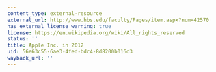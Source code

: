 ```yaml
---
content_type: external-resource
external_url: http://www.hbs.edu/faculty/Pages/item.aspx?num=42570
has_external_license_warning: true
license: https://en.wikipedia.org/wiki/All_rights_reserved
status: ''
title: Apple Inc. in 2012
uid: 56e63c55-6ae3-4fed-bdc4-8d8200b016d3
wayback_url: ''
---
```

